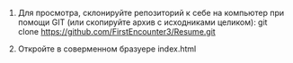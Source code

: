 1. Для просмотра, склонируйте репозиторий к себе на компьютер при помощи GIT (или скопируйте архив с исходниками целиком):
git clone https://github.com/FirstEncounter3/Resume.git

2. Откройте в соверменном бразуере index.html
